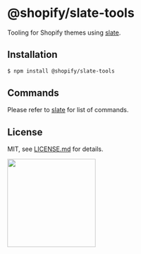 # @shopify/slate-tools

Tooling for Shopify themes using [slate](https://github.com/Shopify/slate).

## Installation
```bash
$ npm install @shopify/slate-tools
```

## Commands

Please refer to [slate](https://github.com/Shopify/slate) for list of commands.

## License

MIT, see [LICENSE.md](http://github.com/Shopify/slate-tools/blob/master/LICENSE.md) for details.

<img src="https://cdn.shopify.com/shopify-marketing_assets/builds/19.0.0/shopify-full-color-black.svg" width="200" />
